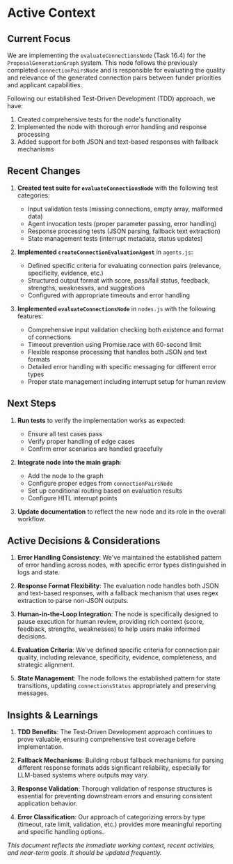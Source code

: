 # Active Context

## Current Focus

We are implementing the `evaluateConnectionsNode` (Task 16.4) for the `ProposalGenerationGraph` system. This node follows the previously completed `connectionPairsNode` and is responsible for evaluating the quality and relevance of the generated connection pairs between funder priorities and applicant capabilities.

Following our established Test-Driven Development (TDD) approach, we have:

1. Created comprehensive tests for the node's functionality
2. Implemented the node with thorough error handling and response processing
3. Added support for both JSON and text-based responses with fallback mechanisms

## Recent Changes

1. **Created test suite for `evaluateConnectionsNode`** with the following test categories:

   - Input validation tests (missing connections, empty array, malformed data)
   - Agent invocation tests (proper parameter passing, error handling)
   - Response processing tests (JSON parsing, fallback text extraction)
   - State management tests (interrupt metadata, status updates)

2. **Implemented `createConnectionEvaluationAgent`** in `agents.js`:

   - Defined specific criteria for evaluating connection pairs (relevance, specificity, evidence, etc.)
   - Structured output format with score, pass/fail status, feedback, strengths, weaknesses, and suggestions
   - Configured with appropriate timeouts and error handling

3. **Implemented `evaluateConnectionsNode`** in `nodes.js` with the following features:
   - Comprehensive input validation checking both existence and format of connections
   - Timeout prevention using Promise.race with 60-second limit
   - Flexible response processing that handles both JSON and text formats
   - Detailed error handling with specific messaging for different error types
   - Proper state management including interrupt setup for human review

## Next Steps

1. **Run tests** to verify the implementation works as expected:

   - Ensure all test cases pass
   - Verify proper handling of edge cases
   - Confirm error scenarios are handled gracefully

2. **Integrate node into the main graph**:

   - Add the node to the graph
   - Configure proper edges from `connectionPairsNode`
   - Set up conditional routing based on evaluation results
   - Configure HITL interrupt points

3. **Update documentation** to reflect the new node and its role in the overall workflow.

## Active Decisions & Considerations

1. **Error Handling Consistency**: We've maintained the established pattern of error handling across nodes, with specific error types distinguished in logs and state.

2. **Response Format Flexibility**: The evaluation node handles both JSON and text-based responses, with a fallback mechanism that uses regex extraction to parse non-JSON outputs.

3. **Human-in-the-Loop Integration**: The node is specifically designed to pause execution for human review, providing rich context (score, feedback, strengths, weaknesses) to help users make informed decisions.

4. **Evaluation Criteria**: We've defined specific criteria for connection pair quality, including relevance, specificity, evidence, completeness, and strategic alignment.

5. **State Management**: The node follows the established pattern for state transitions, updating `connectionsStatus` appropriately and preserving messages.

## Insights & Learnings

1. **TDD Benefits**: The Test-Driven Development approach continues to prove valuable, ensuring comprehensive test coverage before implementation.

2. **Fallback Mechanisms**: Building robust fallback mechanisms for parsing different response formats adds significant reliability, especially for LLM-based systems where outputs may vary.

3. **Response Validation**: Thorough validation of response structures is essential for preventing downstream errors and ensuring consistent application behavior.

4. **Error Classification**: Our approach of categorizing errors by type (timeout, rate limit, validation, etc.) provides more meaningful reporting and specific handling options.

_This document reflects the immediate working context, recent activities, and near-term goals. It should be updated frequently._
